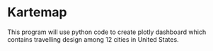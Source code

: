 # Kartemap

This program will use python code to create plotly dashboard which contains travelling design among 12 cities in United States.
